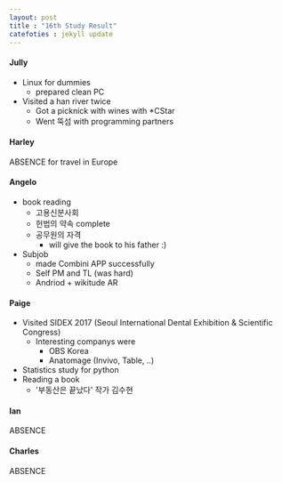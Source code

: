```yaml
---
layout: post
title : "16th Study Result"
catefoties : jekyll update
---
```

#### Jully
- Linux for dummies
    - prepared clean PC
- Visited a han river twice
    - Got a picknick with wines with *CStar 
    - Went 뚝섬 with programming partners


#### Harley
ABSENCE for travel in Europe


#### Angelo
- book reading
    - 고용신분사회 
    - 헌법의 약속 complete
    - 공무원의 자격
        - will give the book to his father :)
- Subjob
    - made Combini APP successfully 
    - Self PM and TL (was hard)
    - Andriod + wikitude AR


#### Paige
- Visited SIDEX 2017 (Seoul International Dental Exhibition & Scientific Congress)
    - Interesting companys were
        - OBS Korea 
        - Anatomage (Invivo, Table, ..)
- Statistics study for python
- Reading a book
    - '부동산은 끝났다' 작가 김수현


#### Ian
ABSENCE 


#### Charles
ABSENCE

